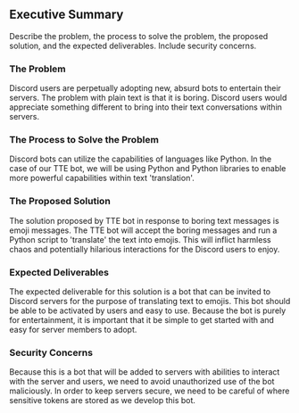 ## Executive Summary
Describe the problem, the process to solve the problem, the proposed solution, and the expected deliverables. Include security concerns.
### The Problem
Discord users are perpetually adopting new, absurd bots to entertain their servers. The problem with plain text is that it is boring. Discord users would appreciate something different to bring into their text conversations within servers.
### The Process to Solve the Problem
Discord bots can utilize the capabilities of languages like Python. In the case of our TTE bot, we will be using Python and Python libraries to enable more powerful capabilities within text 'translation'. 
### The Proposed Solution
The solution proposed by TTE bot in response to boring text messages is emoji messages. The TTE bot will accept the boring messages and run a Python script to 'translate' the text into emojis. This will inflict harmless chaos and potentially hilarious interactions for the Discord users to enjoy.
### Expected Deliverables
The expected deliverable for this solution is a bot that can be invited to Discord servers for the purpose of translating text to emojis. This bot should be able to be activated by users and easy to use. Because the bot is purely for entertainment, it is important that it be simple to get started with and easy for server members to adopt.
### Security Concerns
Because this is a bot that will be added to servers with abilities to interact with the server and users, we need to avoid unauthorized use of the bot maliciously. In order to keep servers secure, we need to be careful of where sensitive tokens are stored as we develop this bot. 
